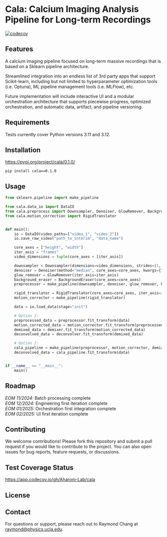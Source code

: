 # Cala: Calcium Imaging Analysis Pipeline for Long-term Recordings
[![codecov](https://codecov.io/gh/Aharoni-Lab/cala/graph/badge.svg?token=Apn4YtSvbU)](https://codecov.io/gh/Aharoni-Lab/cala)

## Features
A calcium imaging pipeline focused on long-term massive recordings that is based on a Sklearn pipeline architecture. 

Streamlined integration into an endless list of 3rd party apps that support Scikit-learn, including but not limited to hyperparameter optimization tools (i.e. Optuna), ML pipeline management tools (i.e. MLFlow), etc. 

Future implementation will include interactive UI and a modular orchestration architecture that supports piecewise progress, optimized orchestration, and automatic data, artifact, and pipeline versioning.

## Requirements
Tests currently cover Python versions 3.11 and 3.12.

## Installation
https://pypi.org/project/cala/0.1.0/
```shell
pip install cala==0.1.0
```

## Usage
```python
from sklearn.pipeline import make_pipeline

from cala.data_io import DataIO
from cala.preprocess import Downsampler, Denoiser, GlowRemover, BackgroundEraser
from cala.motion_correction import RigidTranslator


def main():
    io = DataIO(video_paths=["video_1", "video_2"])
    io.save_raw_video("path_to_interim", "data_name")

    core_axes = ["height", "width"]
    iter_axis = "frames"
    video_dimensions = tuple(core_axes + [iter_axis])

    downsampler = Downsampler(dimensions=video_dimensions, strides=(1, 1, 2))
    denoiser = Denoiser(method="median", core_axes=core_axes, kwargs={"ksize": 7})
    glow_remover = GlowRemover(iter_axis=iter_axis)
    background_eraser = BackgroundEraser(core_axes=core_axes)
    preprocessor = make_pipeline(downsampler, denoiser, glow_remover, background_eraser)

    rigid_translator = RigidTranslator(core_axes=core_axes, iter_axis=iter_axis)
    motion_corrector = make_pipeline(rigid_translator)

    data = io.load_data(stage="init")

    # Option 1:
    preprocessed_data = preprocessor.fit_transform(data)
    motion_corrected_data = motion_corrector.fit_transform(preprocessed_data)
    demixed_data = demixer.fit_transform(motion_corrected_data)
    deconvolved_data = deconvolver.fit_transform(demixed_data)

    # Option 2:
    cala_pipeline = make_pipeline(preprocessor, motion_corrector, demixer, deconvolver)
    deconvolved_data = cala_pipeline.fit_transform(data)


if __name__ == "__main__":
    main()

```
## Roadmap
*EOM 11/2024:* Batch processing complete\
*EOM 12/2024:* Engineering first iteration complete\
*EOM 01/2025:* Orchestration first integration complete\
*EOM 02/2025:* UI first iteration complete

## Contributing
We welcome contributions! Please fork this repository and submit a pull request if you would like to contribute to the project. You can also open issues for bug reports, feature requests, or discussions.

## Test Coverage Status
https://app.codecov.io/gh/Aharoni-Lab/cala

## License

## Contact
For questions or support, please reach out to Raymond Chang at [raymond@physics.ucla.edu](mailto:raymond@physics.ucla.edu).
